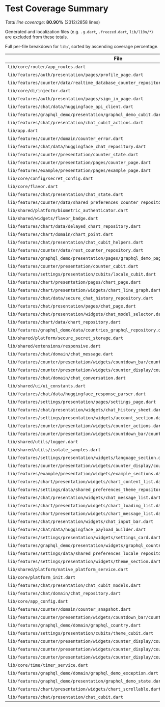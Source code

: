 # Test Coverage Summary

*Total line coverage*: **80.90%** (2312/2858 lines)

Generated and localization files (e.g. `.g.dart`, `.freezed.dart`, `lib/l10n/*`) are excluded from these totals.

Full per-file breakdown for `lib/`, sorted by ascending coverage percentage.

| File | Coverage | Covered/Total |
| --- | ---: | ---: |
| `lib/core/router/app_routes.dart` | 0.00% | 0/1 |
| `lib/features/auth/presentation/pages/profile_page.dart` | 14.29% | 1/7 |
| `lib/features/counter/data/realtime_database_counter_repository.dart` | 28.95% | 22/76 |
| `lib/core/di/injector.dart` | 48.98% | 24/49 |
| `lib/features/auth/presentation/pages/sign_in_page.dart` | 54.14% | 72/133 |
| `lib/features/chat/data/huggingface_api_client.dart` | 55.36% | 31/56 |
| `lib/features/graphql_demo/presentation/graphql_demo_cubit.dart` | 55.56% | 30/54 |
| `lib/features/chat/presentation/chat_cubit_actions.dart` | 56.00% | 84/150 |
| `lib/app.dart` | 61.84% | 47/76 |
| `lib/features/counter/domain/counter_error.dart` | 62.50% | 10/16 |
| `lib/features/chat/data/huggingface_chat_repository.dart` | 65.38% | 17/26 |
| `lib/features/counter/presentation/counter_state.dart` | 66.67% | 4/6 |
| `lib/features/counter/presentation/pages/counter_page.dart` | 72.12% | 75/104 |
| `lib/features/example/presentation/pages/example_page.dart` | 74.19% | 92/124 |
| `lib/core/config/secret_config.dart` | 76.25% | 61/80 |
| `lib/core/flavor.dart` | 76.92% | 20/26 |
| `lib/features/chat/presentation/chat_state.dart` | 77.78% | 7/9 |
| `lib/features/counter/data/shared_preferences_counter_repository.dart` | 78.57% | 22/28 |
| `lib/shared/platform/biometric_authenticator.dart` | 78.57% | 11/14 |
| `lib/shared/widgets/flavor_badge.dart` | 78.95% | 15/19 |
| `lib/features/chart/data/delayed_chart_repository.dart` | 80.00% | 4/5 |
| `lib/features/chart/domain/chart_point.dart` | 81.82% | 9/11 |
| `lib/features/chat/presentation/chat_cubit_helpers.dart` | 82.00% | 41/50 |
| `lib/features/counter/data/rest_counter_repository.dart` | 82.76% | 48/58 |
| `lib/features/graphql_demo/presentation/pages/graphql_demo_page.dart` | 82.93% | 68/82 |
| `lib/features/counter/presentation/counter_cubit.dart` | 83.19% | 99/119 |
| `lib/features/settings/presentation/cubits/locale_cubit.dart` | 83.33% | 10/12 |
| `lib/features/chart/presentation/pages/chart_page.dart` | 84.38% | 27/32 |
| `lib/features/chart/presentation/widgets/chart_line_graph.dart` | 86.11% | 31/36 |
| `lib/features/chat/data/secure_chat_history_repository.dart` | 86.96% | 20/23 |
| `lib/features/chat/presentation/pages/chat_page.dart` | 87.14% | 61/70 |
| `lib/features/chat/presentation/widgets/chat_model_selector.dart` | 87.50% | 28/32 |
| `lib/features/chart/data/chart_repository.dart` | 88.10% | 37/42 |
| `lib/features/graphql_demo/data/countries_graphql_repository.dart` | 89.47% | 51/57 |
| `lib/shared/platform/secure_secret_storage.dart` | 89.66% | 26/29 |
| `lib/shared/extensions/responsive.dart` | 89.66% | 26/29 |
| `lib/features/chat/domain/chat_message.dart` | 90.00% | 9/10 |
| `lib/features/counter/presentation/widgets/countdown_bar/countdown_bar.dart` | 91.30% | 21/23 |
| `lib/features/counter/presentation/widgets/counter_display/counter_display.dart` | 91.67% | 33/36 |
| `lib/features/chat/domain/chat_conversation.dart` | 92.86% | 39/42 |
| `lib/shared/ui/ui_constants.dart` | 93.10% | 27/29 |
| `lib/features/chat/data/huggingface_response_parser.dart` | 93.18% | 41/44 |
| `lib/features/settings/presentation/pages/settings_page.dart` | 93.33% | 14/15 |
| `lib/features/chat/presentation/widgets/chat_history_sheet.dart` | 93.48% | 129/138 |
| `lib/features/settings/presentation/widgets/account_section.dart` | 93.94% | 62/66 |
| `lib/features/counter/presentation/widgets/counter_actions.dart` | 95.45% | 21/22 |
| `lib/features/counter/presentation/widgets/countdown_bar/countdown_bar_content.dart` | 95.45% | 42/44 |
| `lib/shared/utils/logger.dart` | 95.65% | 22/23 |
| `lib/shared/utils/isolate_samples.dart` | 96.43% | 27/28 |
| `lib/features/settings/presentation/widgets/language_section.dart` | 96.55% | 28/29 |
| `lib/features/counter/presentation/widgets/counter_display/counter_display_card.dart` | 97.06% | 33/34 |
| `lib/features/example/presentation/widgets/example_sections.dart` | 98.65% | 73/74 |
| `lib/features/chart/presentation/widgets/chart_content_list.dart` | 100.00% | 19/19 |
| `lib/features/settings/data/shared_preferences_theme_repository.dart` | 100.00% | 16/16 |
| `lib/features/chat/presentation/widgets/chat_message_list.dart` | 100.00% | 52/52 |
| `lib/features/chart/presentation/widgets/chart_loading_list.dart` | 100.00% | 18/18 |
| `lib/features/chart/presentation/widgets/chart_message_list.dart` | 100.00% | 7/7 |
| `lib/features/chat/presentation/widgets/chat_input_bar.dart` | 100.00% | 23/23 |
| `lib/features/chat/data/huggingface_payload_builder.dart` | 100.00% | 16/16 |
| `lib/features/settings/presentation/widgets/settings_card.dart` | 100.00% | 22/22 |
| `lib/features/graphql_demo/presentation/widgets/graphql_country_card.dart` | 100.00% | 31/31 |
| `lib/features/settings/data/shared_preferences_locale_repository.dart` | 100.00% | 19/19 |
| `lib/features/settings/presentation/widgets/theme_section.dart` | 100.00% | 17/17 |
| `lib/shared/platform/native_platform_service.dart` | 100.00% | 28/28 |
| `lib/core/platform_init.dart` | 100.00% | 8/8 |
| `lib/features/chat/presentation/chat_cubit_models.dart` | 100.00% | 18/18 |
| `lib/features/chat/domain/chat_repository.dart` | 100.00% | 4/4 |
| `lib/core/app_config.dart` | 100.00% | 32/32 |
| `lib/features/counter/domain/counter_snapshot.dart` | 100.00% | 2/2 |
| `lib/features/counter/presentation/widgets/countdown_bar/countdown_status.dart` | 100.00% | 26/26 |
| `lib/features/graphql_demo/domain/graphql_country.dart` | 100.00% | 4/4 |
| `lib/features/settings/presentation/cubits/theme_cubit.dart` | 100.00% | 15/15 |
| `lib/features/counter/presentation/widgets/counter_display/counter_last_changed_text.dart` | 100.00% | 9/9 |
| `lib/features/counter/presentation/widgets/counter_display/counter_status_chip.dart` | 100.00% | 32/32 |
| `lib/features/counter/presentation/widgets/counter_display/counter_value_text.dart` | 100.00% | 12/12 |
| `lib/core/time/timer_service.dart` | 100.00% | 6/6 |
| `lib/features/graphql_demo/domain/graphql_demo_exception.dart` | 100.00% | 3/3 |
| `lib/features/graphql_demo/presentation/graphql_demo_state.dart` | 100.00% | 5/5 |
| `lib/features/chart/presentation/widgets/chart_scrollable.dart` | 100.00% | 5/5 |
| `lib/features/chat/presentation/chat_cubit.dart` | 100.00% | 11/11 |
